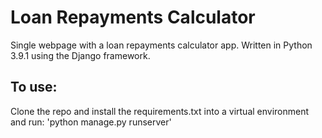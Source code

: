 # Loan Repayments Calculator

Single webpage with a loan repayments calculator app. Written in Python 3.9.1 using the Django framework.

## To use:

Clone the repo and install the requirements.txt into a virtual environment and run:
'python manage.py runserver'

